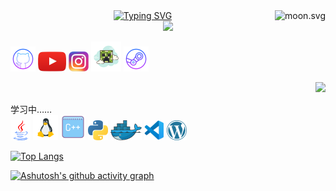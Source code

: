 <div align="center">
<a href="https://git.io/typing-svg"><img src="https://readme-typing-svg.demolab.com?font=Fira+Code&size=50&pause=1000&color=28BDF7&center=%E7%9C%9F&vCenter=%E7%9C%9F&width=550&height=100&lines=%E7%9B%B8%E9%81%87%E4%B8%94%E5%96%9C%EF%BC%8C%E7%A6%BB%E5%88%AB%E8%8E%AB%E6%82%B2%EF%BC%81" alt="Typing SVG" /></a>
<a href="https://moon-svg.minung.dev"><img align="right" src="https://moon-svg.minung.dev/moon.svg?size=80&theme=ray&rotate=0" alt="moon.svg"></a>
</div>

<div align="center">
    <img  src="https://visitor-badge.glitch.me/badge?page_id=huajianyizou" />
</div>

[![GitHub](icons/icons8-github-40.png#pic_center)](https://github.com/huajianyizou)
[![YouTube](icons/youtube.png#pic_center)](https://www.youtube.com/channel/UCrjOyA9RnpaH9y0rlKkvvCA)
[![Instagram](icons/instagram.png#pic_center)](https://www.instagram.com/huajian_yi_zou/)
![Minecraft](icons/icons8-minecraft-creeper-48.png#pic_center)
[![Steam](icons/icons8-steam-40.png#pic_center)](https://steamcommunity.com/profiles/76561198965614838/)
<div align="right"> <a><img src="icons/1.png" width = "300"/></a> </div>

学习中……  
<a title="Java"><img src="icons/java.png" /></a>
<a title="Linux"><img src="icons/icons8-linux-40.png" /></a>
<a title="C/C++"><img src="icons/icons8-c-plus-plus-40.png" /></a>
<a href="https://www.python.org/" title="Python"><img src="icons/python.png" /></a>
<a href="https://www.docker.com/" title="Docker"><img src="icons/docker.png" /></a>
<a href="https://code.visualstudio.com/" title="Visual Studio Code"><img src="icons/vscode.png" /></a>
<a href="https://wordpress.org/" title="WordPress"><img src="icons/wordpress.png" /></a>

[![Top Langs](https://github-readme-stats.vercel.app/api/top-langs/?username=anuraghazra&layout=compact)](https://github.com/anuraghazra/github-readme-stats)



[![Ashutosh's github activity graph](https://activity-graph.herokuapp.com/graph?username=huajianyizou&theme=react-dark)](https://github.com/huajianyizou/github-readme-activity-graph)


